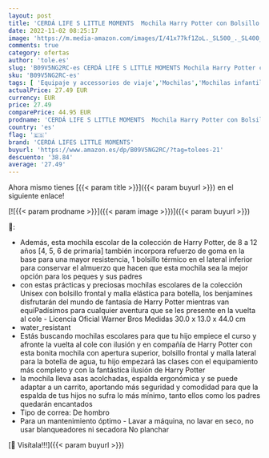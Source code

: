 ```yaml
---
layout: post
title: 'CERDÁ LIFE S LITTLE MOMENTS  Mochila Harry Potter con Bolsillo Frontal y Malla Lateral para Botella | Colección Escolar Estampada-Licencia Oficial Warner Bros Unisex niños  Azul  Estándar'
date: 2022-11-02 08:25:17
image: 'https://m.media-amazon.com/images/I/41x77kf1ZoL._SL500_._SL400_.jpg'
comments: true
category: ofertas
author: 'tole.es'
slug: 'B09V5NG2RC-es CERDÁ LIFE S LITTLE MOMENTS Mochila Harry Potter con...'
sku: 'B09V5NG2RC-es'
tags: [ 'Equipaje y accessorios de viaje','Mochilas','Mochilas infantiles','Moda','cerdá lifes little moments','escolar','mochila','🇪🇸', ]
actualPrice: 27.49 EUR
currency: EUR
price: 27.49
comparePrice: 44.95 EUR
prodname: 'CERDÁ LIFE S LITTLE MOMENTS  Mochila Harry Potter con Bolsillo Frontal y Malla Lateral para Botella | Colección Escolar Estampada-Licencia Oficial Warner Bros Unisex niños  Azul  Estándar'
country: 'es'
flag: '🇪🇸'
brand: 'CERDÁ LIFES LITTLE MOMENTS'
buyurl: 'https://www.amazon.es/dp/B09V5NG2RC/?tag=tolees-21'
descuento: '38.84'
average: '27.49'
---
```


Ahora mismo tienes [{{< param title >}}]({{< param buyurl >}}) en el siguiente enlace!

[![{{< param prodname >}}]({{< param image >}})]({{< param buyurl >}})

🔎:

- Además, esta mochila escolar de la colección de Harry Potter, de 8 a 12 años [4, 5, 6 de primaria] también incorpora refuerzo de goma en la base para una mayor resistencia, 1 bolsillo térmico en el lateral inferior para conservar el almuerzo que hacen que esta mochila sea la mejor opción para los peques y sus padres
- con estas prácticas y preciosas mochilas escolares de la colección Unisex con bolsillo frontal y malla elástica para botella, los benjamines disfrutarán del mundo de fantasía de Harry Potter mientras van equiPadísimos para cualquier aventura que se les presente en la vuelta al cole - Licencia Oficial Warner Bros Medidas 30.0 x 13.0 x 44.0 cm
- water_resistant
- Estás buscando mochilas escolares para que tu hijo empiece el curso y afronte la vuelta al cole con ilusión y en compañía de Harry Potter con esta bonita mochila con apertura superior, bolsillo frontal y malla lateral para la botella de agua, tu hijo empezará las clases con el equipamiento más completo y con la fantástica ilusión de Harry Potter
- la mochila lleva asas acolchadas, espalda ergonómica y se puede adaptar a un carrito, aportando más seguridad y comodidad para que la espalda de tus hijos no sufra lo más mínimo, tanto ellos como los padres quedarán encantados
- Tipo de correa: De hombro
- Para un mantenimiento óptimo - Lavar a máquina, no lavar en seco, no usar blanqueadores ni secadora No planchar

[🛒 Visítala!!!]({{< param buyurl >}})
